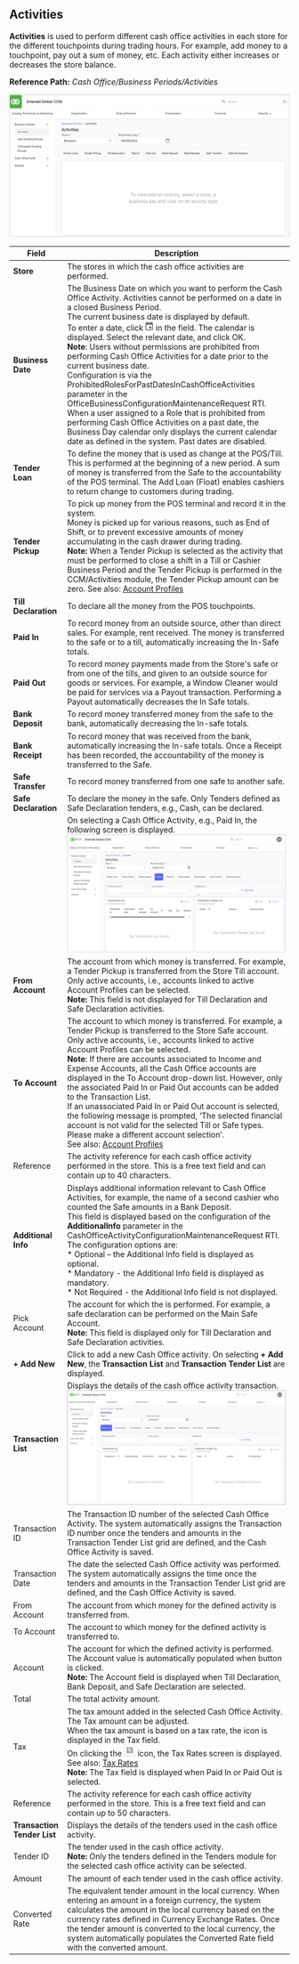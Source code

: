 ## Activities

**Activities** is used to perform different cash office activities in each store for the different touchpoints during trading hours. For example, add money to a touchpoint, pay out a sum of money, etc. Each activity either increases or decreases the store balance.

**Reference Path:** *Cash Office/Business Periods/Activities*

![Activities Screen](/Images/ActivitiesScreen.png)

|**Field**|**Description**|
|---------|----------|
|**Store**|The stores in which the cash office activities are performed.|
|**Business Date**|The Business Date on which you want to perform the Cash Office Activity. Activities cannot be performed on a date in a closed Business Period.<br>The current business date is displayed by default.<BR>To enter a date, click ![Calendar icon](/Images/calendar.png)  in the field. The calendar is displayed. Select the relevant date, and click OK.<BR>**Note**: Users without permissions are prohibited from performing Cash Office Activities for a date prior to the current business date.<BR>Configuration is via the ProhibitedRolesForPastDatesInCashOfficeActivities parameter in the OfficeBusinessConfigurationMaintenanceRequest RTI.<BR>When a user assigned to a Role that is prohibited from performing Cash Office Activities on a past date, the Business Day calendar only displays the current calendar date as defined in the system. Past dates are disabled.|
|**Tender Loan**|To define the money that is used as change at the POS/Till. This is performed at the beginning of a new period. A sum of money is transferred from the Safe to the accountability of the POS terminal. The Add Loan (Float) enables cashiers to return change to customers during trading.|
|**Tender Pickup**|To pick up money from the POS terminal and record it in the system.<br>Money is picked up for various reasons, such as End of Shift, or to prevent excessive amounts of money accumulating in the cash drawer during trading.<br>**Note:** When a Tender Pickup is selected as the activity that must be performed to close a shift in a Till or Cashier Business Period and the Tender Pickup is performed in the CCM/Activities module, the Tender Pickup amount can be zero. See also: [Account Profiles](<../../Cash_Office/General/Account_Profiles.md>)|
|**Till Declaration**|To declare all the money from the POS touchpoints.|
|**Paid In**|To record money from an outside source, other than direct sales. For example, rent received. The money is transferred to the safe or to a till, automatically increasing the In-Safe totals.|
|**Paid Out**|To record money payments made from the Store's safe or from one of the tills, and given to an outside source for goods or services. For example, a Window Cleaner would be paid for services via a Payout transaction. Performing a Payout automatically decreases the In Safe totals.|
|**Bank Deposit**|To record money transferred money from the safe to the bank, automatically decreasing the In-safe totals.|
|**Bank Receipt**|To record money that was received from the bank, automatically increasing the In-safe totals. Once a Receipt has been recorded, the accountability of the money is transferred to the Safe.|
|**Safe Transfer**|To record money transferred from one safe to another safe.
|**Safe Declaration**|To declare the money in the safe. Only Tenders defined as Safe Declaration tenders, e.g., Cash, can be declared.|
||On selecting a Cash Office Activity, e.g., Paid In, the following screen is displayed.<br>![Cash Office Pain In Screen](/Images/cashofficepaidinscreen.png)
|**From Account**|The account from which money is transferred. For example, a Tender Pickup is transferred from the Store Till account.<br>Only active accounts, i.e., accounts linked to active Account Profiles can be selected.<br>**Note:** This field is not displayed for Till Declaration and Safe Declaration activities.|
|**To Account**|The account to which money is transferred. For example, a Tender Pickup is transferred to the Store Safe account.<BR>Only active accounts, i.e., accounts linked to active Account Profiles can be selected.<BR>**Note**: If there are accounts associated to Income and Expense Accounts, all the Cash Office accounts are displayed in the To Account drop-down list. However, only the associated Paid In or Paid Out accounts can be added to the Transaction List.<BR>If an unassociated Paid In or Paid Out account is selected, the following message is prompted, ‘The selected financial account is not valid for the selected Till or Safe types. Please make a different account selection’.<BR>See also: [Account Profiles](<../../Cash_Office/General/Account_Profiles.md>)|
|Reference|The activity reference for each cash office activity performed in the store. This is a free text field and can contain up to 40 characters.|
|**Additional Info**|Displays additional information relevant to Cash Office Activities, for example, the name of a second cashier who counted the Safe amounts in a Bank Deposit.<BR>This field is displayed based on the configuration of the **AdditionalInfo** parameter in the CashOfficeActivityConfigurationMaintenanceRequest RTI.<BR>The configuration options are:<BR>* Optional – the Additional Info field is displayed as optional.<BR>* Mandatory - the Additional Info field is displayed as mandatory.<BR>* Not Required - the Additional Info field is not displayed.|
|Pick Account|The account for which the is performed. For example, a safe declaration can be performed on the Main Safe Account.<br>**Note:** This field is displayed only for Till Declaration and Safe Declaration activities.|
|**+ Add New**|Click to add a new Cash Office activity. On selecting **+ Add New**, the **Transaction List** and **Transaction Tender List** are displayed.|
|**Transaction List**|Displays the details of the cash office activity transaction.<br>![Safe Pending Periods Screen](/Images/activitiestransactionlistscreen.png)|
|Transaction ID|The Transaction ID number of the selected Cash Office Activity. The system automatically assigns the Transaction ID number once the tenders and amounts in the Transaction Tender List grid are defined, and the Cash Office Activity is saved.|
|Transaction Date|The date the selected Cash Office activity was performed. The system automatically assigns the time once the tenders and amounts in the Transaction Tender List grid  are defined, and the Cash Office Activity is saved.|
|From Account|The account from which money for the defined activity is transferred from.|
|To Account|The account to which money for the defined activity is transferred to.|
|Account|The account for which the defined activity is performed. The Account value is automatically populated when  button is clicked.<BR>**Note:** The Account field is displayed when Till Declaration, Bank Deposit, and Safe Declaration are selected.|
|Total|The total activity amount.|
|Tax|The tax amount added in the selected Cash Office Activity. The Tax amount can be adjusted.<br>When the tax amount is based on a tax rate, the   icon is displayed in the Tax field.<br>On clicking the ![Tax rate icon](/Images/taxrateicon.png) icon, the Tax Rates screen is displayed. See also: [Tax Rates](<../../Cash_Office/Business_Periods/Tax Rates.md>)<br>**Note:** The Tax field is displayed when Paid In or Paid Out is selected.|
|Reference|The activity reference for each cash office activity performed in the store. This is a free text field and can contain up to 50 characters.|
|**Transaction Tender List**|Displays the details of the tenders used in the cash office activity.|
|Tender ID|The tender used in the cash office activity.<BR>**Note:** Only the tenders defined in the Tenders module for the selected cash office activity can be selected.|
|Amount|The amount of each tender used in the cash office activity.|
|Converted Rate|The equivalent tender amount in the local currency. When entering an amount in a foreign currency, the system calculates the amount in the local currency based on the currency rates defined in Currency Exchange Rates. Once the tender amount is converted to the local currency, the system automatically populates the Converted Rate field with the converted amount.|